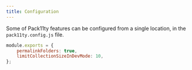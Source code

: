 ```yaml
---
title: Configuration
---
```


Some of Pack11ty features can be configured from a single location, in the `pack11ty.config.js` file.

```javascript
module.exports = {
	permalinkFolders: true,
	limitCollectionSizeInDevMode: 10,
};
```
